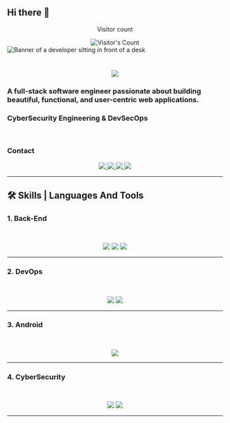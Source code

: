 ## Hi there 👋

<!--
**saminor/saminor** is a ✨ _special_ ✨ repository because its `README.md` (this file) appears on your GitHub profile.

Here are some ideas to get you started:

- 🔭 I’m currently working on ...
- 🌱 I’m currently learning ...
- 👯 I’m looking to collaborate on ...
- 🤔 I’m looking for help with ...
- 💬 Ask me about ...
- 📫 How to reach me: ...
- 😄 Pronouns: ...
- ⚡ Fun fact: ...
-->

<div align="center"> 
  <p>Visitor count</p>
  <img src="https://profile-counter.glitch.me/saminor/count.svg" alt="Visitor's Count" />
</div>

<img src="https://github.com/saminor/saminor/blob/main/banner.avif" alt="Banner of a developer sitting in front of a desk">

<h1 align="center">
    <img src="https://readme-typing-svg.herokuapp.com/?font=Inter&size=48&center=true&vCenter=true&width=500&height=70&color=4493F8&duration=4000&lines=Hi+There!+👋;+I'm+Saminor;" />
</h1>

### A full-stack software engineer passionate about building beautiful, functional, and user-centric web applications.
### CyberSecurity Engineering & DevSecOps

<br>


### Contact
<div align="center">
  <a href="saminorksr@gmail.com">
    <img src="https://img.shields.io/badge/Gmail-333333?style=for-the-badge&logo=gmail&logoColor=red" />
  </a>
  <a href="www.linkedin.com/in/farzad-vaziri-500187340" target="_blank">
    <img src="https://img.shields.io/badge/LinkedIn-0077B5?style=for-the-badge&logo=linkedin&logoColor=white" target="_blank" />
  </a>
  <a href="https://medium.com/@saminorksr" target="_blank">
    <img src="https://img.shields.io/badge/Medium-000000?style=for-the-badge&logo=medium&logoColor=white" target="_blank" />
  </a>
  <a href="https://codepen.io/saminor" target="_blank">
    <img src="https://img.shields.io/badge/CodePen-1e1f26?style=for-the-badge&logo=codepen&logoColor=white" target="_blank" />
  </a>
</div>

<hr>



## 🛠️ Skills | Languages And Tools
  ### 1. Back-End
  <br>

<p align="center">
  <img src="https://skillicons.dev/icons?i=ts,nodejs,react,nextjs,mongodb,postgres,py,django,rabbitmq,api,fastapi" />
  <img src="https://skillicons.dev/icons?i=html,css,sass,tailwind,js,vue,git,postman,figma" />
  <img src="https://skillicons.dev/icons?i=" />
</p>

<hr>

  ### 2. DevOps
  <br>

<p align="center">
  <img src="https://skillicons.dev/icons?i=nginx,kubernetes,docker,postgres,apache,grafana,zabbix" />
  <img src="https://skillicons.dev/icons?i=github,git,gitlab,windows,linux,elasticsearch,kibana,prometheus,redis,vmwareworkstation" />

</p>

<hr>
  
  ### 3. Android
  <br>

<p align="center">
  <img src="https://skillicons.dev/icons?i=adnroid" />
</p>

<hr>

  ### 4. CyberSecurity
  <br>

<p align="center">
  <img src="https://skillicons.dev/icons?i=wireshark" />
  <img src="https://skillicons.dev/icons?i=linux,windows,kali,tmux,tor" />
</p>

<hr>

